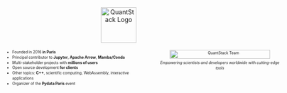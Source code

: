 <!-- .slide: class="section-with-footer" -->

<!-- Logo heading replacement -->
<div style="text-align: center; margin: 0.5rem 0 1rem;">
  <img src="images/logo-qs.svg" alt="QuantStack Logo" style="height: 5rem; max-width: 100%;" />
</div>

<div style="display: flex; align-items: flex-start; justify-content: space-between; gap: 40px; font-size: 0.6em; line-height: 1.4;">

  <div style="flex: 1; min-width: 300px;">
    <ul style="margin: 0; padding-left: 1.5em;">
      <li>Founded in 2016 <strong>in Paris</strong></li>
      <li>Principal contributor to <strong>Jupyter</strong>, <strong>Apache Arrow</strong>, <strong>Mamba/Conda</strong></li>
      <li>Multi-stakeholder projects with <strong>millions of users</strong></li>
      <li>Open source development <strong>for clients</strong></li>
      <li>Other topics: <strong>C++</strong>, scientific computing, WebAssembly, interactive applications</li>
      <li>Organizer of the <strong>Pydata Paris</strong> event</li>
    </ul>
  </div>

  <div style="flex: 1; text-align: center; min-width: 280px;">
    <img src="images/team.png" alt="QuantStack Team" style="width: 90%; max-width: 300px; height: auto; border-radius: 8px;" />
    <p style="font-style: italic; margin-top: 0.5em;">
      Empowering scientists and developers worldwide with cutting-edge tools
    </p>
  </div>

</div>
